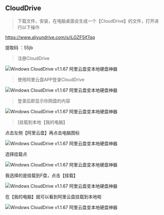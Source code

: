 ## CloudDrive

> 下载文件，安装，在电脑桌面会生成一个【CloudDrive】的文件，打开进行以下操作

https://www.aliyundrive.com/s/iLGZF5jf7qq   

提取码 ：55jb

> 注册CloudDrive

![Windows CloudDrive v1.1.67 阿里云盘变本地硬盘神器](https://cdn.jsdelivr.net/gh/aron0524/picgo@main/doc/202301301713958.png)

> 使用阿里云盘APP登录CloudDrive



![Windows CloudDrive v1.1.67 阿里云盘变本地硬盘神器](https://cdn.jsdelivr.net/gh/aron0524/picgo@main/doc/202301301713112.png)



> 登录后即显示你网盘的内容



![Windows CloudDrive v1.1.67 阿里云盘变本地硬盘神器](https://cdn.jsdelivr.net/gh/aron0524/picgo@main/doc/202301301714831.png)



> [挂载到本地【我的电脑】

点击左侧【阿里云盘】再点击电脑图标



![Windows CloudDrive v1.1.67 阿里云盘变本地硬盘神器](https://cdn.jsdelivr.net/gh/aron0524/picgo@main/doc/202301301708701.png)



选择挂载点

![Windows CloudDrive v1.1.67 阿里云盘变本地硬盘神器](https://cdn.jsdelivr.net/gh/aron0524/picgo@main/doc/202301301708528.png)

我选择的是挂载到F盘，点击【挂载】



![Windows CloudDrive v1.1.67 阿里云盘变本地硬盘神器](https://cdn.jsdelivr.net/gh/aron0524/picgo@main/doc/202301301709324.png)



在【我的电脑】就可以看到阿里云盘挂载到本地啦

![Windows CloudDrive v1.1.67 阿里云盘变本地硬盘神器](https://cdn.jsdelivr.net/gh/aron0524/picgo@main/doc/202301301709237.png)